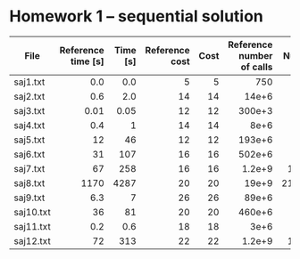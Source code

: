 # Homework 1 – sequential solution

| File | Reference time [s] | Time [s] | Reference cost | Cost | Reference number of calls | Number of calls |
| --- | ---: | ---: | ---: | ---: | ---: | ---: |
| saj1.txt  |  0.0  | 0.0  | 5  | 5  | 750 | 799 |
| saj2.txt  |  0.6  | 2.0  | 14 | 14 | 14e+6 | 14,576,526 |
| saj3.txt  |  0.01 | 0.05 | 12 | 12 |  300e+3 | 301,179 |
| saj4.txt  |  0.4  | 1    | 14 | 14 | 8e+6 | 7,932,519 |
| saj5.txt  |  12   | 46   | 12 | 12 | 193e+6 | 240,029,624 |
| saj6.txt  |  31   | 107  | 16 | 16 | 502e+6 | 550,448,599 |
| saj7.txt  |  67   | 258  | 16 | 16 | 1.2e+9 | 1,322,529,581 |
| saj8.txt  |  1170 | 4287 | 20 | 20 | 19e+9 | 21,625,614,334 |
| saj9.txt  |  6.3  | 7    | 26 | 26 | 89e+6 | 41,257,669 |
| saj10.txt |  36   | 81   | 20 | 20 | 460e+6 | 462,727,019 |
| saj11.txt |  0.2  | 0.6  | 18 | 18 | 3e+6 | 3,644,088 |
| saj12.txt |  72   | 313  | 22 | 22 | 1.2e+9 | 1,818,905,354 |
